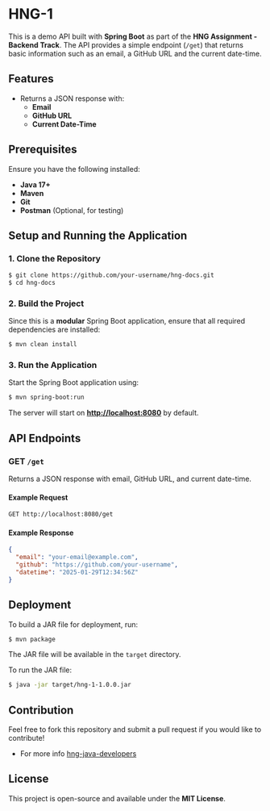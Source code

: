 # HNG-1 

This is a demo API built with **Spring Boot** as part of the **HNG Assignment - Backend Track**. The API provides a simple endpoint (`/get`) that returns basic information such as an email, a GitHub URL and the current date-time.

## Features

- Returns a JSON response with:
    - **Email**
    - **GitHub URL**
    - **Current Date-Time**

## Prerequisites

Ensure you have the following installed:

- **Java 17+**
- **Maven**
- **Git**
- **Postman** (Optional, for testing)

## Setup and Running the Application

### 1. Clone the Repository

```sh
$ git clone https://github.com/your-username/hng-docs.git
$ cd hng-docs
```

### 2. Build the Project

Since this is a **modular** Spring Boot application, ensure that all required dependencies are installed:

```sh
$ mvn clean install
```

### 3. Run the Application

Start the Spring Boot application using:

```sh
$ mvn spring-boot:run
```

The server will start on [**http://localhost:8080**](http://localhost:8080) by default.

## API Endpoints

### GET `/get`

Returns a JSON response with email, GitHub URL, and current date-time.

#### Example Request

```sh
GET http://localhost:8080/get
```

#### Example Response

```json
{
  "email": "your-email@example.com",
  "github": "https://github.com/your-username",
  "datetime": "2025-01-29T12:34:56Z"
}
```

## Deployment

To build a JAR file for deployment, run:

```sh
$ mvn package
```

The JAR file will be available in the `target` directory.

To run the JAR file:

```sh
$ java -jar target/hng-1-1.0.0.jar
```


## Contribution

Feel free to fork this repository and submit a pull request if you would like to contribute!

- For more info [hng-java-developers](https://hng.tech/hire/java-developers)

## License

This project is open-source and available under the **MIT License**.

